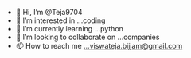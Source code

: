 - 👋 Hi, I’m @Teja9704
- 👀 I’m interested in ...coding
- 🌱 I’m currently learning ...python
- 💞️ I’m looking to collaborate on ...companies
- 📫 How to reach me ...viswateja.bijjam@gmail.com

<!---
Teja9704/Teja9704 is a ✨ special ✨ repository because its `README.md` (this file) appears on your GitHub profile.
You can click the Preview link to take a look at your changes.
--->
